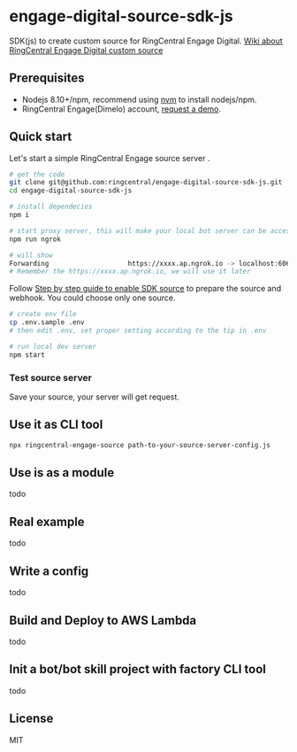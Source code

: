 # engage-digital-source-sdk-js

SDK(js) to create custom source for RingCentral Engage Digital. [Wiki about RingCentral Engage Digital custom source](https://github.com/ringcentral/engage-digital-source-sdk/wiki)



## Prerequisites

- Nodejs 8.10+/npm, recommend using [nvm](https://github.com/creationix/nvm) to install nodejs/npm.
- RingCentral Engage(Dimelo) account, [request a demo](http://site.dimelo.com/en/demo#schedule-demo).

## Quick start

Let's start a simple RingCentral Engage source server .

```bash
# get the code
git clone git@github.com:ringcentral/engage-digital-source-sdk-js.git
cd engage-digital-source-sdk-js

# install dependecies
npm i

# start proxy server, this will make your local bot server can be accessed by RingCentral service
npm run ngrok

# will show
Forwarding                    https://xxxx.ap.ngrok.io -> localhost:6066
# Remember the https://xxxx.ap.ngrok.io, we will use it later
```

Follow [Step by step guide to enable SDK source](docs/enable-sdk-source.md) to prepare the source and webhook. You could choose only one source.

```bash
# create env file
cp .env.sample .env
# then edit .env, set proper setting according to the tip in .env

# run local dev server
npm start
```

### Test source server

Save your source, your server will get request.

## Use it as CLI tool

```bash
npx ringcentral-engage-source path-to-your-source-server-config.js
```

## Use is as a module

todo

## Real example

todo

## Write a config

todo

## Build and Deploy to AWS Lambda

todo

## Init a bot/bot skill project with factory CLI tool

todo

## License

MIT


